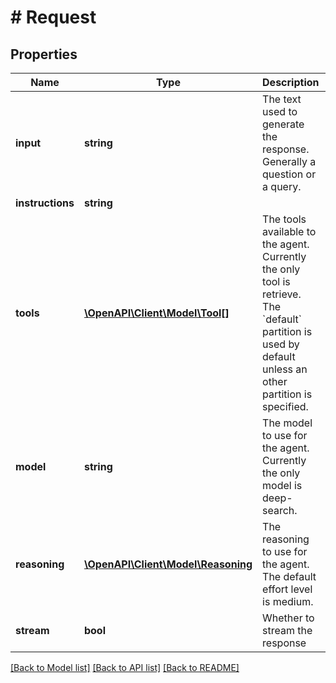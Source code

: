 # # Request

## Properties

Name | Type | Description | Notes
------------ | ------------- | ------------- | -------------
**input** | **string** | The text used to generate the response. Generally a question or a query. |
**instructions** | **string** |  | [optional]
**tools** | [**\OpenAPI\Client\Model\Tool[]**](Tool.md) | The tools available to the agent. Currently the only tool is retrieve. The &#x60;default&#x60; partition is used by default unless an other partition is specified. | [optional]
**model** | **string** | The model to use for the agent. Currently the only model is deep-search. | [optional] [default to 'deep-search']
**reasoning** | [**\OpenAPI\Client\Model\Reasoning**](Reasoning.md) | The reasoning to use for the agent. The default effort level is medium. | [optional]
**stream** | **bool** | Whether to stream the response | [optional] [default to false]

[[Back to Model list]](../../README.md#models) [[Back to API list]](../../README.md#endpoints) [[Back to README]](../../README.md)
